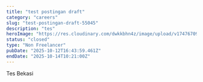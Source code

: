 ```yaml
---
title: "test postingan draft"
category: "careers"
slug: "test-postingan-draft-55045"
description: "tes"
heroImage: "https://res.cloudinary.com/dwkkbhn4z/image/upload/v1747670954/uploads/zy70ljky7xa0stxbcslw.png"
status: "closed"
type: "Non Freelancer"
pubDate: "2025-10-12T16:43:59.461Z"
endDate: "2025-10-14T10:21:00Z"
---
```





Tes Bekasi